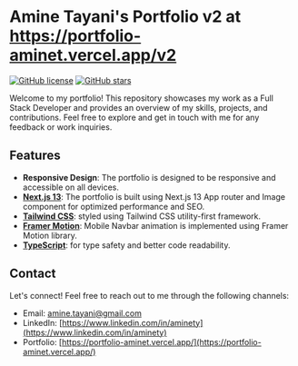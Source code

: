 # Amine Tayani's Portfolio v2 at https://portfolio-aminet.vercel.app/v2

[![GitHub license](https://img.shields.io/badge/license-MIT-blue.svg)](https://github.com/amine-tayani/portfolio/blob/main/LICENSE)
[![GitHub stars](https://img.shields.io/github/stars/amine-tayani/portfolio)](https://github.com/amine-tayani/portfolio/stargazers)

Welcome to my portfolio! This repository showcases my work as a Full Stack Developer and provides an overview of my skills, projects, and contributions. Feel free to explore and get in touch with me for any feedback or work inquiries.

## Features

- **Responsive Design**: The portfolio is designed to be responsive and accessible on all devices.
- [**Next.js 13**](https://nextjs.org/docs): The portfolio is built using Next.js 13 App router and Image component for optimized performance and SEO.
- [**Tailwind CSS**](https://tailwindcss.com/): styled using Tailwind CSS utility-first framework.
- [**Framer Motion**](https://www.framer.com/motion/): Mobile Navbar animation is implemented using Framer Motion library.
- [**TypeScript**](https://www.typescriptlang.org/): for type safety and better code readability.

## Contact

Let's connect! Feel free to reach out to me through the following channels:

- Email: [amine.tayani@gmail.com](mailto:your-email@example.com)
- LinkedIn: [https://www.linkedin.com/in/aminety](https://www.linkedin.com/in/aminety)
- Portfolio: [https://portfolio-aminet.vercel.app/](https://portfolio-aminet.vercel.app/)

